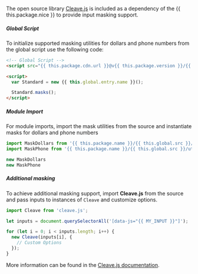 The open source library <a target="_blank" rel="noopener nofollow" href="https://nosir.github.io/cleave.js/">Cleave.js</a> is included as a dependency of the {{ this.package.nice }} to provide input masking support.

##### Global Script

To initialize supported masking utilities for dollars and phone numbers from the global script use the following code:

```html
<!-- Global Script -->
<script src="{{ this.package.cdn.url }}@v{{ this.package.version }}/{{ this.global.dist }}/{{ this.global.entry.scripts }}"></script>

<script>
  var Standard = new {{ this.global.entry.name }}();

  Standard.masks();
</script>
```

##### Module Import

For module imports, import the mask utilities from the source and instantiate masks for dollars and phone numbers

```javascript
import MaskDollars from '{{ this.package.name }}/{{ this.global.src }}/utilities/mask/mask-dollars.js';
import MaskPhone from '{{ this.package.name }}/{{ this.global.src }}/utilities/mask/mask-phone.js';

new MaskDollars
new MaskPhone
```

##### Additional masking

To achieve additional masking support, import **Cleave.js** from the source and pass inputs to instances of `Cleave` and customize options.

```javascript
import Cleave from 'cleave.js';

let inputs = document.querySelectorAll('[data-js="{{ MY_INPUT }}"]');

for (let i = 0; i < inputs.length; i++) {
  new Cleave(inputs[i], {
    // Custom Options
  });
}
```

More information can be found in the <a target="_blank" rel="noopener nofollow" href="https://nosir.github.io/cleave.js/">Cleave.js documentation</a>.
